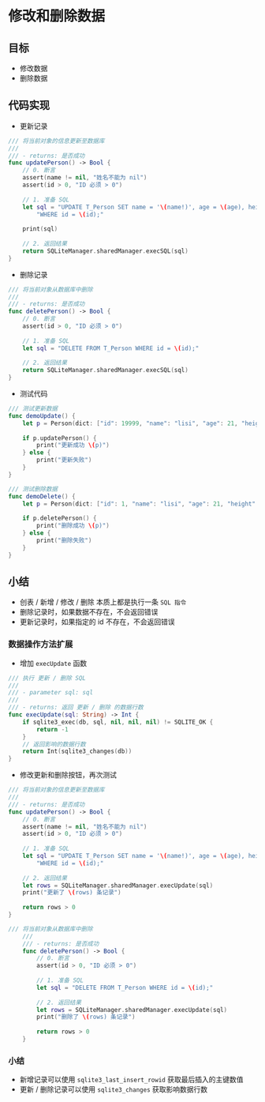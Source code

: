 # 修改和删除数据

## 目标

* 修改数据
* 删除数据

## 代码实现

* 更新记录

```swift
/// 将当前对象的信息更新至数据库
///
/// - returns: 是否成功
func updatePerson() -> Bool {
    // 0. 断言
    assert(name != nil, "姓名不能为 nil")
    assert(id > 0, "ID 必须 > 0")
    
    // 1. 准备 SQL
    let sql = "UPDATE T_Person SET name = '\(name!)', age = \(age), height = \(height) \n" +
        "WHERE id = \(id);"
    
    print(sql)
    
    // 2. 返回结果
    return SQLiteManager.sharedManager.execSQL(sql)
}
```

* 删除记录

```swift
/// 将当前对象从数据库中删除
///
/// - returns: 是否成功
func deletePerson() -> Bool {
    // 0. 断言
    assert(id > 0, "ID 必须 > 0")
    
    // 1. 准备 SQL
    let sql = "DELETE FROM T_Person WHERE id = \(id);"
    
    // 2. 返回结果
    return SQLiteManager.sharedManager.execSQL(sql)
}
```

* 测试代码

```swift
/// 测试更新数据
func demoUpdate() {
    let p = Person(dict: ["id": 19999, "name": "lisi", "age": 21, "height": 1.8])
    
    if p.updatePerson() {
        print("更新成功 \(p)")
    } else {
        print("更新失败")
    }
}

/// 测试删除数据
func demoDelete() {
    let p = Person(dict: ["id": 1, "name": "lisi", "age": 21, "height": 1.8])
    
    if p.deletePerson() {
        print("删除成功 \(p)")
    } else {
        print("删除失败")
    }
}
```

## 小结

* 创表 / 新增 / 修改 / 删除 本质上都是执行一条 `SQL 指令` 
* 删除记录时，如果数据不存在，不会返回错误
* 更新记录时，如果指定的 id 不存在，不会返回错误

### 数据操作方法扩展

* 增加 `execUpdate` 函数

```swift
/// 执行 更新 / 删除 SQL
///
/// - parameter sql: sql
///
/// - returns: 返回 更新 / 删除 的数据行数
func execUpdate(sql: String) -> Int {
    if sqlite3_exec(db, sql, nil, nil, nil) != SQLITE_OK {
        return -1
    }
    // 返回影响的数据行数
    return Int(sqlite3_changes(db))
}
```

* 修改更新和删除按钮，再次测试

```swift
/// 将当前对象的信息更新至数据库
///
/// - returns: 是否成功
func updatePerson() -> Bool {
    // 0. 断言
    assert(name != nil, "姓名不能为 nil")
    assert(id > 0, "ID 必须 > 0")
    
    // 1. 准备 SQL
    let sql = "UPDATE T_Person SET name = '\(name!)', age = \(age), height = \(height) \n" +
        "WHERE id = \(id);"
    
    // 2. 返回结果
    let rows = SQLiteManager.sharedManager.execUpdate(sql)
    print("更新了 \(rows) 条记录")
    
    return rows > 0
}

/// 将当前对象从数据库中删除
    ///
    /// - returns: 是否成功
    func deletePerson() -> Bool {
        // 0. 断言
        assert(id > 0, "ID 必须 > 0")
        
        // 1. 准备 SQL
        let sql = "DELETE FROM T_Person WHERE id = \(id);"
        
        // 2. 返回结果
        let rows = SQLiteManager.sharedManager.execUpdate(sql)
        print("删除了 \(rows) 条记录")
        
        return rows > 0
    }
```

### 小结

* 新增记录可以使用 `sqlite3_last_insert_rowid` 获取最后插入的主键数值
* 更新 / 删除记录可以使用 `sqlite3_changes` 获取影响数据行数

